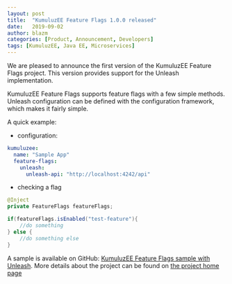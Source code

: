 ```yaml
---
layout: post
title:  "KumuluzEE Feature Flags 1.0.0 released"
date:   2019-09-02
author: blazm
categories: [Product, Announcement, Developers]
tags: [KumuluzEE, Java EE, Microservices]
---
```


We are pleased to announce the first version of the KumuluzEE Feature Flags project. This version provides support for the Unleash implementation.

KumuluzEE Feature Flags supports feature flags with a few simple methods. Unleash configuration can be defined with the configuration framework, which makes it fairly simple.

A quick example: 

- configuration:
```yaml
kumuluzee:
  name: "Sample App"
  feature-flags:
    unleash:
      unleash-api: "http://localhost:4242/api"
```

- checking a flag
```java
@Inject
private FeatureFlags featureFlags;

if(featureFlags.isEnabled("test-feature"){
	//do something
} else {
	//do something else
}
```

A sample is available on GitHub: [KumuluzEE Feature Flags sample with Unleash](https://github.com/kumuluz/kumuluzee-samples/tree/master/kumuluzee-feature-flags-unleash).
More details about the project can be found on [the project home page](https://github.com/kumuluz/kumuluzee-feature-flags)

